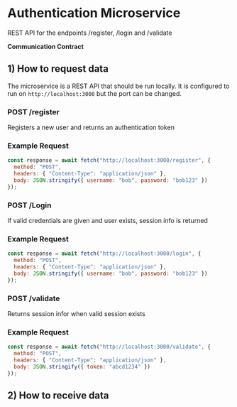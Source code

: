 # Authentication Microservice
REST API for the endpoints /register, /login and /validate

**Communication Contract**
## 1) How to request data
The microservice is a REST API that should be run locally. It is configured to run on `http://localhost:3000` but the port can be changed.

### **POST /register**
Registers a new user and returns an authentication token 

### **Example Request**
```js
const response = await fetch("http://localhost:3000/register", {
  method: "POST",
  headers: { "Content-Type": "application/json" },
  body: JSON.stringify({ username: "bob", password: "bob123" })
});
```

### **POST /Login**
If valid credentials are given and user exists, session info is returned 

### **Example Request**
```js
const response = await fetch("http://localhost:3000/login", {
  method: "POST",
  headers: { "Content-Type": "application/json" },
  body: JSON.stringify({ username: "bob", password: "bob123" })
});
```


### **POST /validate**
Returns session infor when valid session exists 

### **Example Request**
```js
const response = await fetch("http://localhost:3000/validate", {
  method: "POST",
  headers: { "Content-Type": "application/json" },
  body: JSON.stringify({ token: "abcd1234" })
});
```

## 2) How to receive data



